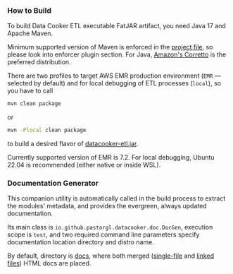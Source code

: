 ### How to Build 

To build Data Cooker ETL executable FatJAR artifact, you need Java 17 and Apache Maven.

Minimum supported version of Maven is enforced in the [project file](./pom.xml), so please look into enforcer plugin section. For Java, [Amazon's Corretto](https://corretto.aws/) is the preferred distribution.

There are two profiles to target AWS EMR production environment (`EMR` — selected by default) and for local debugging of ETL processes (`local`), so you have to call
```bash
mvn clean package
```
or
```bash
mvn -Plocal clean package
```
to build a desired flavor of [datacooker-etl.jar](./datacooker-etl-cli/target/datacooker-etl.jar).

Currently supported version of EMR is 7.2. For local debugging, Ubuntu 22.04 is recommended (either native or inside WSL).

### Documentation Generator

This companion utility is automatically called in the build process to extract the modules' metadata, and provides the evergreen, always updated documentation.

Its main class is `io.github.pastorgl.datacooker.doc.DocGen`, execution scope is `test`, and two required command line parameters specify documentation location directory and distro name.

By default, directory is [docs](./datacooker-etl-cli/docs/), where both merged ([single-file](./datacooker-etl-cli/docs/merged.html) and [linked files](./datacooker-etl-cli/docs/index.html)) HTML docs are placed.
